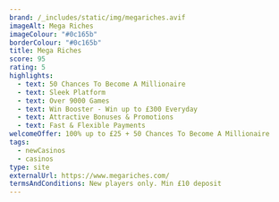 ```yaml
---
brand: /_includes/static/img/megariches.avif
imageAlt: Mega Riches
imageColour: "#0c165b"
borderColour: "#0c165b"
title: Mega Riches
score: 95
rating: 5
highlights:
  - text: 50 Chances To Become A Millionaire
  - text: Sleek Platform
  - text: Over 9000 Games
  - text: Win Booster - Win up to £300 Everyday
  - text: Attractive Bonuses & Promotions
  - text: Fast & Flexible Payments
welcomeOffer: 100% up to £25 + 50 Chances To Become A Millionaire
tags:
  - newCasinos
  - casinos
type: site
externalUrl: https://www.megariches.com/
termsAndConditions: New players only. Min £10 deposit
---
```

